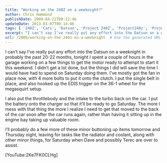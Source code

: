 ```yaml
---
title: "Working on the 240Z on a weeknight?"
author: Chris Hammond
publishDate: 2009-04-22T00:12:46
updateDate: 2013-01-07T00:14:46
tags: [ '240Z', 'Cars', 'Datsun', 'Project 240Z', 'Project240z', 'Project240Zcom' ]
excerpt: "I can’t say I’ve really put any effort into the Datsun on a weeknight in probably the past 20-22 months, tonight I spent a couple of hours in the garage working on a few things to get the motor ready to attempt to start it this weekend. I didn’t get a lot done, but the things I did will save the time I would have had to spend on Saturday doing them. I’ve mostly got the fan in place now, with 4 more bolts to put it onto the clutch. I put the single belt in place, and also hooked up the EDIS trigger on the 36-1 wheel for the megasquirt setup. I also put the throttlebody and the intake to the turbo back on the car. I put the battery onto the charger so that it’ll be ready to go Saturday. The more I mess with that thing the more I realize I need to get that moved to the back of the car soon after the car runs again, rather than having it sitting up in the engine bay taking up valuable room. I’ll probably do a few more of these minor buttoning up items tomorrow and Thursday night, leaving for tasks like the radiator and coolant, along with other minor things, for Saturday when Dave and possibly Terec are over to assist. Flash Not Installed"
url: /2009/working-on-the-240z-on-a-weeknight  # Use the generated URL with year
---
```

<p>I can’t say I’ve really put any effort into the Datsun on a weeknight in probably the past 20-22 months, tonight I spent a couple of hours in the garage working on a few things to get the motor ready to attempt to start it this weekend. I didn’t get a lot done, but the things I did will save the time I would have had to spend on Saturday doing them. I’ve mostly got the fan in place now, with 4 more bolts to put it onto the clutch. I put the single belt in place, and also hooked up the EDIS trigger on the 36-1 wheel for the megasquirt setup.</p> <p>I also put the throttlebody and the intake to the turbo back on the car. I put the battery onto the charger so that it’ll be ready to go Saturday. The more I mess with that thing the more I realize I need to get that moved to the back of the car soon after the car runs again, rather than having it sitting up in the engine bay taking up valuable room.</p> <p>I’ll probably do a few more of these minor buttoning up items tomorrow and Thursday night, leaving for tasks like the radiator and coolant, along with other minor things, for Saturday when Dave and possibly Terec are over to assist.</p> <p>[YouTube:2Ke7FK0CLHg]</p>
